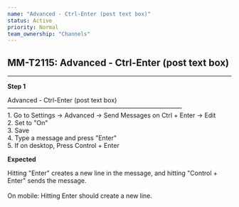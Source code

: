 ```yaml
---
name: "Advanced - Ctrl-Enter (post text box)"
status: Active
priority: Normal
team_ownership: "Channels"
---
```


## MM-T2115: Advanced - Ctrl-Enter (post text box)

---

**Step 1**

Advanced - Ctrl-Enter (post text box)\
————————————————————————————\
1\. Go to Settings -> Advanced -> Send Messages on Ctrl + Enter -> Edit\
2\. Set to "On"\
3\. Save\
4\. Type a message and press "Enter"\
5\. If on desktop, Press Control + Enter

**Expected**

Hitting "Enter" creates a new line in the message, and hitting "Control + Enter" sends the message.\
\
On mobile: Hitting Enter should create a new line.
